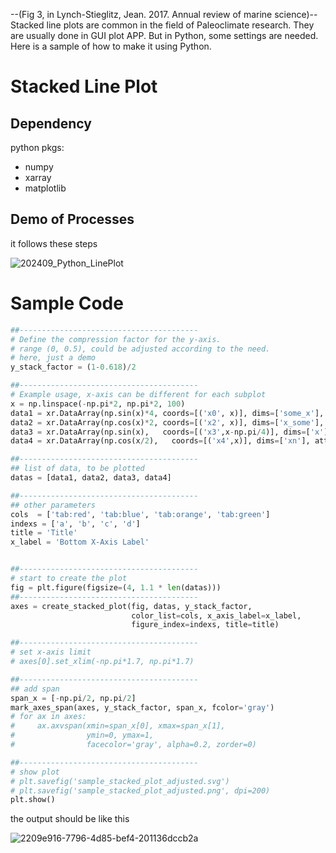 --(Fig 3, in Lynch-Stieglitz, Jean. 2017. Annual review of marine science)--
Stacked line plots are common in the field of Paleoclimate research.
They are usually done in GUI plot APP. But in Python, some
settings are needed. Here is a sample of how to make it using Python.

# Stacked Line Plot

## Dependency

python pkgs:

- numpy
- xarray
- matplotlib


## Demo of Processes

it follows these steps

![202409_Python_LinePlot](https://github.com/user-attachments/assets/c016e261-aa65-4a06-8ad7-0b25988656c0)

# Sample Code

```Python
##----------------------------------------
# Define the compression factor for the y-axis.
# range (0, 0.5), could be adjusted according to the need.
# here, just a demo
y_stack_factor = (1-0.618)/2

##----------------------------------------
# Example usage, x-axis can be different for each subplot
x = np.linspace(-np.pi*2, np.pi*2, 100)
data1 = xr.DataArray(np.sin(x)*4, coords=[('x0', x)], dims=['some_x'], attrs={'long_name': '4 Sine'})
data2 = xr.DataArray(np.cos(x)*2, coords=[('x2', x)], dims=['x_some'], attrs={'long_name': '2 Cosine'})
data3 = xr.DataArray(np.sin(x),   coords=[('x3',x-np.pi/4)], dims=['x'], attrs={'long_name': 'Shifted Sine'})
data4 = xr.DataArray(np.cos(x/2),   coords=[('x4',x)], dims=['xn'], attrs={'long_name': '0.5x freq Cosine'})

##----------------------------------------
## list of data, to be plotted
datas = [data1, data2, data3, data4]

##----------------------------------------
## other parameters
cols  = ['tab:red', 'tab:blue', 'tab:orange', 'tab:green']
indexs = ['a', 'b', 'c', 'd']
title = 'Title'
x_label = 'Bottom X-Axis Label'


##----------------------------------------
# start to create the plot
fig = plt.figure(figsize=(4, 1.1 * len(datas)))
##----------------------------------------
axes = create_stacked_plot(fig, datas, y_stack_factor, 
                           color_list=cols, x_axis_label=x_label, 
                           figure_index=indexs, title=title)

##----------------------------------------
# set x-axis limit
# axes[0].set_xlim(-np.pi*1.7, np.pi*1.7)

##----------------------------------------
## add span
span_x = [-np.pi/2, np.pi/2]
mark_axes_span(axes, y_stack_factor, span_x, fcolor='gray')
# for ax in axes:
#     ax.axvspan(xmin=span_x[0], xmax=span_x[1], 
#                ymin=0, ymax=1, 
#                facecolor='gray', alpha=0.2, zorder=0)

##----------------------------------------
# show plot
# plt.savefig('sample_stacked_plot_adjusted.svg')
# plt.savefig('sample_stacked_plot_adjusted.png', dpi=200)
plt.show()
```

the output should be like this

![2209e916-7796-4d85-bef4-201136dccb2a](https://github.com/user-attachments/assets/06915d6c-2ebb-4952-b15a-2d8cbb2108e3)

